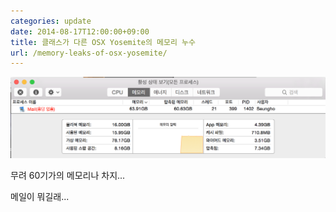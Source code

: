 ```yaml
---
categories: update
date: 2014-08-17T12:00:00+09:00
title: 클래스가 다른 OSX Yosemite의 메모리 누수
url: /memory-leaks-of-osx-yosemite/
---
```


<img src="/images/NktabLvue.png" alt="niceb5y blog">

무려 60기가의 메모리나 차지...

메일이 뭐길래...
